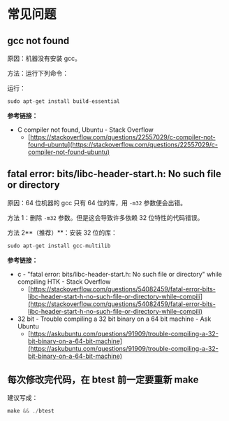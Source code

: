# 常见问题

## gcc not found

原因：机器没有安装 gcc。

方法：运行下列命令：

运行：

```c
sudo apt-get install build-essential
```

**参考链接：**

* C compiler not found, Ubuntu - Stack Overflow
  * [https://stackoverflow.com/questions/22557029/c-compiler-not-found-ubuntu](https://stackoverflow.com/questions/22557029/c-compiler-not-found-ubuntu)

## fatal error: bits/libc-header-start.h: No such file or directory

原因：64 位机器的 gcc 只有 64 位的库，用 `-m32` 参数便会出错。

方法 1：删除 `-m32` 参数。但是这会导致许多依赖 32 位特性的代码错误。

方法 2**（推荐）**：安装 32 位的库：

```c
sudo apt-get install gcc-multilib
```

**参考链接：**

* c - "fatal error: bits/libc-header-start.h: No such file or directory" while compiling HTK - Stack Overflow
  * [https://stackoverflow.com/questions/54082459/fatal-error-bits-libc-header-start-h-no-such-file-or-directory-while-compili](https://stackoverflow.com/questions/54082459/fatal-error-bits-libc-header-start-h-no-such-file-or-directory-while-compili)
* 32 bit - Trouble compiling a 32 bit binary on a 64 bit machine - Ask Ubuntu
  * [https://askubuntu.com/questions/91909/trouble-compiling-a-32-bit-binary-on-a-64-bit-machine](https://askubuntu.com/questions/91909/trouble-compiling-a-32-bit-binary-on-a-64-bit-machine)

## 每次修改完代码，在 btest 前一定要重新 make

建议写成：

```c
make && ./btest
```

